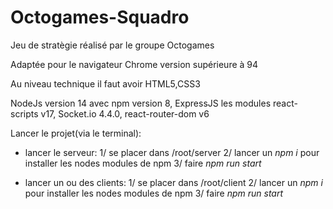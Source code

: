 # Octogames-Squadro

Jeu de stratègie réalisé par le groupe Octogames

Adaptée pour le navigateur Chrome version supérieure à 94


Au niveau technique il faut avoir
HTML5,CSS3

NodeJs version 14 avec npm version 8,
ExpressJS
les modules react-scripts v17, Socket.io 4.4.0, react-router-dom v6


Lancer le projet(via le terminal):
- lancer le serveur: 
    1/ se placer dans /root/server
    2/ lancer un *npm i* pour installer les nodes modules de npm
    3/ faire *npm run start* 
    
- lancer un ou des clients:
    1/ se placer dans /root/client
    2/ lancer un *npm i* pour installer les nodes modules de npm
    3/ faire *npm run start* 
